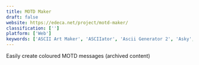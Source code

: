 ```yaml
---
title: MOTD Maker
draft: false 
website: https://edeca.net/project/motd-maker/
classification: ['']
platform: ['Web']
keywords: ['ASCII Art Maker', 'ASCIIator', 'Ascii Generator 2', 'Asky', 'CADE', 'Charaster', 'Cowsay ASCII Generator', 'Dia', 'JavE', 'LucidChart', 'Monodraw', 'PabloDraw', 'Playscii', 'REXPaint', 'Visio', 'draw.io']
---
```

Easily create coloured MOTD messages (archived content)